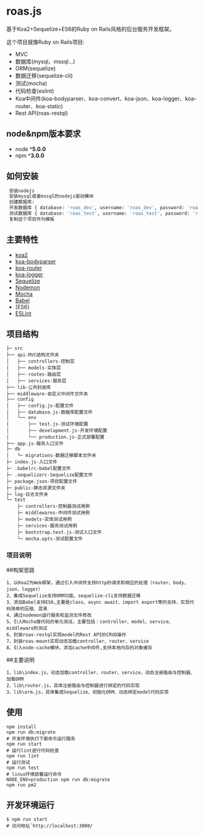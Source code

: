 # roas.js

基于Koa2+Sequelize+ES6的Ruby on Rails风格的后台服务开发框架。

这个项目就像Ruby on Rails项目:

* MVC
* 数据库(mysql、mssql...)
* ORM(sequelize)
* 数据迁移(sequelize-cli)
* 测试(mocha)
* 代码检查(eslint)
* Koa中间件(koa-bodyparser、koa-convert、koa-json、koa-logger、koa-router、koa-static)
* Rest API(roas-restql)

## node&npm版本要求

* node __^5.0.0__
* npm __^3.0.0__

## 如何安装

```bash
 安装nodejs
 安装mysql或者mssql的nodejs驱动模块
 创建数据库:
 开发数据库 { database: 'roas_dev', username: 'roas_dev', password: 'roas_dev' }
 测试数据库 { database: 'roas_test', username: 'roas_test', password: 'roas_test' }
 复制这个项目作为模板
```

## 主要特性

* [koa2](https://github.com/koajs/koa/tree/v2.x)
* [koa-bodyparser](https://github.com/koajs/bodyparser)
* [koa-router](https://github.com/alexmingoia/koa-router)
* [koa-logger](https://github.com/koajs/logger)
* [Sequelize](http://docs.sequelizejs.com/)
* [Nodemon](http://nodemon.io/)
* [Mocha](https://mochajs.org/)
* [Babel](https://github.com/babel/babel)
* [ES6]
* [ESLint](http://eslint.org/)

## 项目结构

```
├─ src
├── api-MVC结构文件夹
│   ├── controllers-控制层
│   ├── models-实体层
│   ├── routes-路由层
│   ├── services-服务层
├── lib-公共封装库
├── middleware-自定义中间件文件夹
├── config
│   ├── config.js-配置文件
│   ├── database.js-数据库配置文件
│   └── env
│       ├── test.js-测试环境配置
│       ├── development.js-开发环境配置
│       └── production.js-正式部署配置
├── app.js-服务入口文件
├─ db
│   └─ migrations-数据迁移脚本文件夹
├─ index.js-入口文件
├─ .babelrc-babel配置文件
├─ .sequelizerc-Sequelize配置文件
├─ package.json-项目配置文件
├─ public-静态资源文件夹
├─ log-日志文件夹
└─ test
	├─ controllers-控制器测试用例
	├─ middlewares-中间件测试用例
	├─ models-实体测试用例
	├─ services-服务测试用例
	├─ bootstrap.test.js-测试入口文件
	└─ mocha.opts-测试配置文件
```

### 项目说明

##构架思路
```
1、以Koa2为Web框架，通过引入中间件支持http的请求和相应的处理（router、body、json、logger）
2、集成Sequelize支持ORM功能、sequelize-cli支持数据迁移
3、添加Babel支持ES6,主要是class、async await、import export等的支持，实现代码简单的压缩、混淆
4、通过nodemon运行服务和监测文件修改
5、引入Mocha做代码的单元测试，主要包括：controller、model、service、middleware的测试
6、封装roas-restql实现model的Rest API的CRUD操作
7、封装roas-mount实现动态加载controller、router、service
8、引入node-cache模块，添加cache中间件,支持本地内存的对象缓存
```

##主要说明
```
1、lib\index.js，动态加载controller、router、service，动态注册路由与控制器，加载ORM
2、lib\router.js，具体注册路由与控制器进行绑定的代码实现
3、lib\orm.js，具体集成Sequelize、初始化ORM、动态绑定model代码实现
```

## 使用

```
npm install
npm run db:migrate
# 开发环境执行下面命令运行服务
npm run start
# 运行lint进行代码检查
npm run lint
# 运行测试
npm run test
# linux环境部署运行命令
NODE_ENV=production npm run db:migrate
npm run pm2
```

## 开发环境运行

```
$ npm run start
# 访问地址`http://localhost:3000/
```

